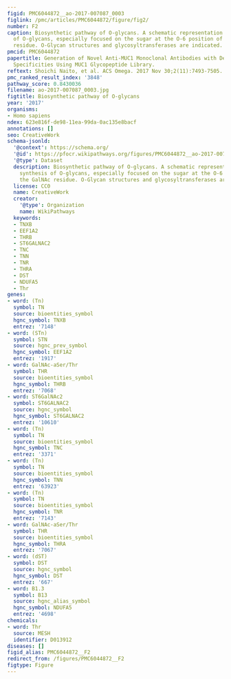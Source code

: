 ```yaml
---
figid: PMC6044872__ao-2017-007087_0003
figlink: /pmc/articles/PMC6044872/figure/fig2/
number: F2
caption: Biosynthetic pathway of O-glycans. A schematic representation of the synthesis
  of O-glycans, especially focused on the sugar at the O-6 position of the GalNAc
  residue. O-Glycan structures and glycosyltransferases are indicated.
pmcid: PMC6044872
papertitle: Generation of Novel Anti-MUC1 Monoclonal Antibodies with Designed Carbohydrate
  Specificities Using MUC1 Glycopeptide Library.
reftext: Shoichi Naito, et al. ACS Omega. 2017 Nov 30;2(11):7493-7505.
pmc_ranked_result_index: '3848'
pathway_score: 0.8430036
filename: ao-2017-007087_0003.jpg
figtitle: Biosynthetic pathway of O-glycans
year: '2017'
organisms:
- Homo sapiens
ndex: 623e816f-de98-11ea-99da-0ac135e8bacf
annotations: []
seo: CreativeWork
schema-jsonld:
  '@context': https://schema.org/
  '@id': https://pfocr.wikipathways.org/figures/PMC6044872__ao-2017-007087_0003.html
  '@type': Dataset
  description: Biosynthetic pathway of O-glycans. A schematic representation of the
    synthesis of O-glycans, especially focused on the sugar at the O-6 position of
    the GalNAc residue. O-Glycan structures and glycosyltransferases are indicated.
  license: CC0
  name: CreativeWork
  creator:
    '@type': Organization
    name: WikiPathways
  keywords:
  - TNXB
  - EEF1A2
  - THRB
  - ST6GALNAC2
  - TNC
  - TNN
  - TNR
  - THRA
  - DST
  - NDUFA5
  - Thr
genes:
- word: (Tn)
  symbol: TN
  source: bioentities_symbol
  hgnc_symbol: TNXB
  entrez: '7148'
- word: (STn)
  symbol: STN
  source: hgnc_prev_symbol
  hgnc_symbol: EEF1A2
  entrez: '1917'
- word: GalNAc-aSer/Thr
  symbol: THR
  source: bioentities_symbol
  hgnc_symbol: THRB
  entrez: '7068'
- word: ST6GalNAc2
  symbol: ST6GALNAC2
  source: hgnc_symbol
  hgnc_symbol: ST6GALNAC2
  entrez: '10610'
- word: (Tn)
  symbol: TN
  source: bioentities_symbol
  hgnc_symbol: TNC
  entrez: '3371'
- word: (Tn)
  symbol: TN
  source: bioentities_symbol
  hgnc_symbol: TNN
  entrez: '63923'
- word: (Tn)
  symbol: TN
  source: bioentities_symbol
  hgnc_symbol: TNR
  entrez: '7143'
- word: GalNAc-aSer/Thr
  symbol: THR
  source: bioentities_symbol
  hgnc_symbol: THRA
  entrez: '7067'
- word: (dST)
  symbol: DST
  source: hgnc_symbol
  hgnc_symbol: DST
  entrez: '667'
- word: B1.3
  symbol: B13
  source: hgnc_alias_symbol
  hgnc_symbol: NDUFA5
  entrez: '4698'
chemicals:
- word: Thr
  source: MESH
  identifier: D013912
diseases: []
figid_alias: PMC6044872__F2
redirect_from: /figures/PMC6044872__F2
figtype: Figure
---
```

